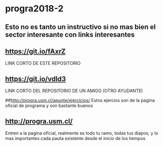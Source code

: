 # progra2018-2
## Esto no es tanto un instructivo si no mas bien el sector interesante con links interesantes

## https://git.io/fAxrZ 
LINK CORTO DE ESTE REPOSITORIO

## https://git.io/vdId3
LINK CORTO DEL REPOSITORIO DE UN AMIGO (OTRO AYUDANTE)

##http://progra.usm.cl/apunte/ejercicios/
Estos ejercios son de la pagina oficial de programa y son bastante buenos

## http://progra.usm.cl/
Entren a la pagina oficial, realmente es todo tu ramo, todas tus diapos, y lo mas importantes cada pauta existente desde el inicio de los tiempos
